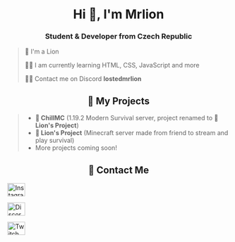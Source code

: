 <h1 align="center">Hi 👋, I'm Mrlion</h1>
<h3 align="center">Student & Developer from Czech Republic</h3>

  > 🦁 I'm a Lion
  >
  > 👨‍🎓 I am currently learning HTML, CSS, JavaScript and more
  >
  > 👨‍💻 Contact me on Discord **lostedmrlion**

<h2 align="center">💼 My Projects</h2>

> * **🌌 ChillMC** (1.19.2 Modern Survival server, project renamed to **🦁 Lion's Project**)
> * **🦁 Lion's Project** (Minecraft server made from friend to stream and play survival)
> * More projects coming soon!

<h2 align="center">📱 Contact Me</h2>
<p align="left">
<a href="https://www.instagram.com/real.mrlion/" target="blank"><img align="center" src="https://raw.githubusercontent.com/rahuldkjain/github-profile-readme-generator/master/src/images/icons/Social/instagram.svg" alt="Instagram" height="30" width="40" /></a>
<p align="left">
<a href="https://discord.gg/sWvj5M6e7W" target="blank"><img align="center" src="https://raw.githubusercontent.com/rahuldkjain/github-profile-readme-generator/master/src/images/icons/Social/discord.svg" alt="Discord" height="30" width="40" /></a>
<p align="left"
<a href="https://www.twitch.tv/lostedmrlion" target="blank"><img align="center" src="https://raw.githubusercontent.com/rahuldkjain/github-profile-readme-generator/master/src/images/icons/Social/twitch.svg" alt="Twitch" height="30" width="40" /></a>
